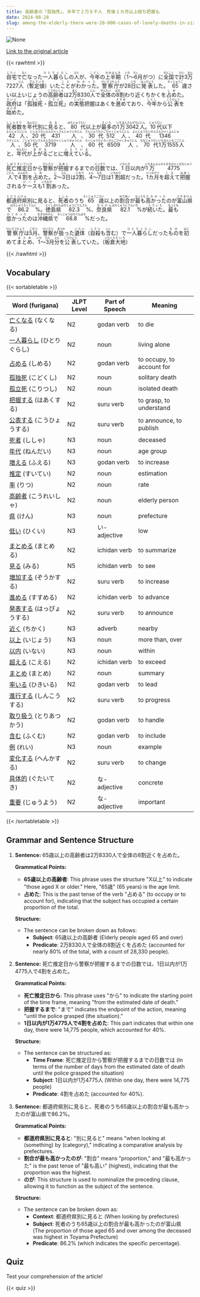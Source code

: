 ```yaml
---
title: 高齢者の「孤独死」、半年で２万８千人　死後１カ月以上経ち把握も
date: 2024-08-28
slug: among-the-elderly-there-were-28-000-cases-of-lonely-deaths-in-six-months-with-some-being-recognized-more-than-a-month-after-their-passing
---
```


![None](https://www.asahicom.jp/imgopt/img/1bf2aa37c2/comm_L/AS20240828002601.jpg "None")

[Link to the original article](https://asahi.com/articles/ASS8X35S6S8XUTIL02CM.html?iref=pc_national_top__n)

{{< rawhtml >}}
<p><ruby>自宅<rt>じたく</rt></ruby>で<ruby>亡<rt>なく</rt></ruby>なった<ruby>一人暮らし<rt>ひとりぐらし</rt></ruby>の<ruby>人<rt>ひと</rt></ruby>が、<ruby>今年<rt>ことし</rt></ruby>の<ruby>上半期<rt>かみはんき</rt></ruby>（<ruby>1<rt>いち</rt></ruby>～<ruby>6<rt>ろく</rt></ruby>月<rt>がつ</rt></ruby>）に<ruby>全国<rt>ぜんこく</rt></ruby>で<ruby>計<rt>けい</rt></ruby>3<ruby>万<rt>まん</rt></ruby>7227<ruby>人<rt>にん</rt></ruby>（<ruby>暫定値<rt>ざんていち</rt></ruby>）いた<ruby>こと<rt>こと</rt></ruby>が<ruby>わかった<rt>わかった</rt></ruby>。<ruby>警察庁<rt>けいさつちょう</rt></ruby>が28<ruby>日<rt>にち</rt></ruby>に<ruby>発表<rt>はっぴょう</rt></ruby>した。<ruby>65<rt>ろくじゅうご</rt></ruby>歳<rt>さい</rt></ruby>以上<rt>いじょう</rt></ruby>の<ruby>高齢者<rt>こうれいしゃ</rt></ruby>は2<ruby>万<rt>まん</rt></ruby>8330<ruby>人<rt>にん</rt></ruby>で<ruby>全体<rt>ぜんたい</rt></ruby>の<ruby>8<rt>はち</rt></ruby>割<rt>わり</rt></ruby>近く<rt>ちかく</rt></ruby>を<ruby>占め<rt>しめ</rt></ruby>た。<ruby>政府<rt>せいふ</rt></ruby>は「<ruby>孤独死<rt>こどくし</rt></ruby>・<ruby>孤立死<rt>こりつし</rt></ruby>」の<ruby>実態<rt>じったい</rt></ruby>把握<rt>はあく</rt></ruby>を<ruby>進め<rt>すすめ</rt></ruby>ており、<ruby>今年<rt>ことし</rt></ruby>から<ruby>公表<rt>こうひょう</rt></ruby>を<ruby>始め<rt>はじめ</rt></ruby>た。</p>

<p><ruby>死者数<rt>ししゃすう</rt></ruby>を<ruby>年代<rt>ねんだい</rt></ruby>別に<ruby>見る<rt>みる</rt></ruby>と、<ruby>80<rt>はちじゅう</rt></ruby><ruby>代<rt>だい</rt></ruby>以上が<ruby>最多<rt>さいた</rt></ruby>の<ruby>1万3042人<rt>いちまんさんぜろににん</rt></ruby>。<ruby>10<rt>じゅう</rt></ruby><ruby>代<rt>だい</rt></ruby>以下<ruby>42人<rt>よんじゅうににん</rt></ruby>、<ruby>20<rt>にじゅう</rt></ruby><ruby>代<rt>だい</rt></ruby><ruby>431人<rt>よんひゃくさんじゅういちにん</rt></ruby>、<ruby>30<rt>さんじゅう</rt></ruby><ruby>代<rt>だい</rt></ruby><ruby>512人<rt>ごひゃくじゅうににん</rt></ruby>、<ruby>40<rt>よんじゅう</rt></ruby><ruby>代<rt>だい</rt></ruby><ruby>1346人<rt>せんさんひゃくよんじゅうろくにん</rt></ruby>、<ruby>50<rt>ごじゅう</rt></ruby><ruby>代<rt>だい</rt></ruby><ruby>3719人<rt>さんせんななひゃくじゅうきゅうにん</rt></ruby>、<ruby>60<rt>ろくじゅう</rt></ruby><ruby>代<rt>だい</rt></ruby><ruby>6509人<rt>ろくせんごひゃくきゅうにん</rt></ruby>、<ruby>70<rt>ななじゅう</rt></ruby><ruby>代<rt>だい</rt></ruby><ruby>1万1555人<rt>いちまんいちごごにん</rt></ruby>と、<ruby>年代<rt>ねんだい</rt></ruby>が<ruby>上がる<rt>あがる</rt></ruby>ごとに<ruby>増えている<rt>ふえている</rt></ruby>。</p>

<p><ruby>死亡<rt>しぼう</rt></ruby><ruby>推定日<rt>すいていび</rt></ruby>から<ruby>警察<rt>けいさつ</rt></ruby>が<ruby>把握<rt>はあく</rt></ruby>するまでの<ruby>日数<rt>にっすう</rt></ruby>では、<ruby>1<rt>いち</rt></ruby><ruby>日<rt>にち</rt></ruby>以内が<ruby>1万<rt>いちまん</rt></ruby><ruby>4775人<rt>よんせんななひゃくななじゅうごにん</rt></ruby>で<ruby>4割<rt>よんわり</rt></ruby>を<ruby>占め<rt>しめ</rt></ruby>た。<ruby>2<rt>に</rt></ruby>～<ruby>3<rt>さん</rt></ruby>日は<ruby>2割<rt>にわり</rt></ruby>、<ruby>4<rt>よん</rt></ruby>～<ruby>7<rt>なな</rt></ruby>日は<ruby>1割<rt>いちわり</rt></ruby>超だった。<ruby>1カ月<rt>いっかげつ</rt></ruby>を<ruby>超え<rt>こえ</rt></ruby>て<ruby>把握<rt>はあく</rt></ruby>される<ruby>ケース<rt>けーす</rt></ruby>も<ruby>1割<rt>いちわり</rt></ruby>あった。</p>

<p><ruby>都道府県<rt>とどうふけん</rt></ruby>別に見ると、<ruby>死者<rt>ししゃ</rt></ruby>のうち<ruby>65<rt>ろくじゅうご</rt></ruby><ruby>歳<rt>さい</rt></ruby>以上の<ruby>割合<rt>わりあい</rt></ruby>が<ruby>最も<rt>もっとも</rt></ruby><ruby>高かった<rt>たかかった</rt></ruby>のが<ruby>富山県<rt>とやまけん</rt></ruby>で<ruby>86.2<rt>はちじゅうろくてんに</rt></ruby>%。<ruby>徳島県<rt>とくしまけん</rt></ruby><ruby>82.3<rt>はちじゅうにてんさん</rt></ruby>%、<ruby>奈良県<rt>ならけん</rt></ruby><ruby>82.1<rt>はちじゅうにてんいち</rt></ruby>%が<ruby>続いた<rt>つづいた</rt></ruby>。<ruby>最も<rt>もっとも</rt></ruby><ruby>低かった<rt>ひくかった</rt></ruby>のは<ruby>沖縄県<rt>おきなわけん</rt></ruby>で<ruby>68.8<rt>ろくじゅうはちてんはち</rt></ruby>%だった。</p>

<p><ruby>警察庁<rt>けいさつちょう</rt></ruby>は<ruby>5月<rt>ごがつ</rt></ruby>、<ruby>警察<rt>けいさつ</rt></ruby>が<ruby>扱<rt>あつか</rt></ruby>った<ruby>遺体<rt>いたい</rt></ruby>（<ruby>自殺<rt>じさつ</rt></ruby>も<ruby>含<rt>ふく</rt></ruby>む）で<ruby>一人暮らし<rt>ひとりぐらし</rt></ruby>だった<ruby>もの<rt>もの</rt></ruby>を<ruby>初<rt>はじ</rt></ruby>めて<ruby>まとめ<rt>まとめ</rt></ruby>、<ruby>1<rt>いち</rt></ruby>～<ruby>3<rt>さん</rt></ruby>月<ruby>分<rt>ぶん</rt></ruby>を<ruby>公表<rt>こうひょう</rt></ruby>していた。（<ruby>板倉<rt>いたくら</rt></ruby><ruby>大地<rt>だいち</rt></ruby>）</p>
{{< /rawhtml >}}

## Vocabulary


{{< sortabletable >}}

| Word (furigana)         | JLPT Level | Part of Speech         | Meaning                      |
|-------------------------|------------|-------------------------|------------------------------|
|[亡くなる](https://jisho.org/search/%E4%BA%A1%E3%81%8F%E3%81%AA%E3%82%8B) (なくなる)| N2         | godan verb              | to die                       |
|[一人暮らし](https://jisho.org/search/%E4%B8%80%E4%BA%BA%E6%9A%AE%E3%82%89%E3%81%97) (ひとりぐらし)| N2         | noun                    | living alone                 |
|[占める](https://jisho.org/search/%E5%8D%A0%E3%82%81%E3%82%8B) (しめる)| N2         | godan verb              | to occupy, to account for    |
|[孤独死](https://jisho.org/search/%E5%AD%A4%E7%8B%AC%E6%AD%BB) (こどくし)| N2         | noun                    | solitary death               |
|[孤立死](https://jisho.org/search/%E5%AD%A4%E7%AB%8B%E6%AD%BB) (こりつし)| N2         | noun                    | isolated death               |
|[把握する](https://jisho.org/search/%E6%8A%8A%E6%8F%A1%E3%81%99%E3%82%8B) (はあくする)| N2         | suru verb               | to grasp, to understand      |
|[公表する](https://jisho.org/search/%E5%85%AC%E8%A1%A8%E3%81%99%E3%82%8B) (こうひょうする)| N2         | suru verb               | to announce, to publish      |
|[死者](https://jisho.org/search/%E6%AD%BB%E8%80%85) (ししゃ)| N3         | noun                    | deceased                     |
|[年代](https://jisho.org/search/%E5%B9%B4%E4%BB%A3) (ねんだい)| N3         | noun                    | age group                    |
|[増える](https://jisho.org/search/%E5%A2%97%E3%81%88%E3%82%8B) (ふえる)| N3         | godan verb              | to increase                  |
|[推定](https://jisho.org/search/%E6%8E%A8%E5%AE%9A) (すいてい)| N2         | noun                    | estimation                   |
|[率](https://jisho.org/search/%E7%8E%87) (りつ)| N2         | noun                    | rate                         |
|[高齢者](https://jisho.org/search/%E9%AB%98%E9%BD%A2%E8%80%85) (こうれいしゃ)| N2         | noun                    | elderly person               |
|[県](https://jisho.org/search/%E7%9C%8C) (けん)| N3         | noun                    | prefecture                   |
|[低い](https://jisho.org/search/%E4%BD%8E%E3%81%84) (ひくい)| N3         | い-adjective            | low                          |
|[まとめる](https://jisho.org/search/%E3%81%BE%E3%81%A8%E3%82%81%E3%82%8B) (まとめる)| N2         | ichidan verb            | to summarize                 |
|[見る](https://jisho.org/search/%E8%A6%8B%E3%82%8B) (みる)| N5         | ichidan verb            | to see                       |
|[増加する](https://jisho.org/search/%E5%A2%97%E5%8A%A0%E3%81%99%E3%82%8B) (ぞうかする)| N2         | suru verb               | to increase                  |
|[進める](https://jisho.org/search/%E9%80%B2%E3%82%81%E3%82%8B) (すすめる)| N2         | ichidan verb            | to advance                   |
|[発表する](https://jisho.org/search/%E7%99%BA%E8%A1%A8%E3%81%99%E3%82%8B) (はっぴょうする)| N2         | suru verb               | to announce                  |
|[近く](https://jisho.org/search/%E8%BF%91%E3%81%8F) (ちかく)| N3         | adverb                  | nearby                       |
|[以上](https://jisho.org/search/%E4%BB%A5%E4%B8%8A) (いじょう)| N3         | noun                    | more than, over             |
|[以内](https://jisho.org/search/%E4%BB%A5%E5%86%85) (いない)| N3         | noun                    | within                       |
|[超える](https://jisho.org/search/%E8%B6%85%E3%81%88%E3%82%8B) (こえる)| N2         | ichidan verb            | to exceed                    |
|[まとめ](https://jisho.org/search/%E3%81%BE%E3%81%A8%E3%82%81) (まとめ)| N2         | noun                    | summary                      |
|[率いる](https://jisho.org/search/%E7%8E%87%E3%81%84%E3%82%8B) (ひきいる)| N2         | godan verb              | to lead                      |
|[進行する](https://jisho.org/search/%E9%80%B2%E8%A1%8C%E3%81%99%E3%82%8B) (しんこうする)| N2         | suru verb               | to progress                  |
|[取り扱う](https://jisho.org/search/%E5%8F%96%E3%82%8A%E6%89%B1%E3%81%86) (とりあつかう)| N2         | godan verb              | to handle                    |
|[含む](https://jisho.org/search/%E5%90%AB%E3%82%80) (ふくむ)| N2         | godan verb              | to include                   |
|[例](https://jisho.org/search/%E4%BE%8B) (れい)| N3         | noun                    | example                      |
|[変化する](https://jisho.org/search/%E5%A4%89%E5%8C%96%E3%81%99%E3%82%8B) (へんかする)| N2         | suru verb               | to change                    |
|[具体的](https://jisho.org/search/%E5%85%B7%E4%BD%93%E7%9A%84) (ぐたいてき)| N2         | な-adjective            | concrete                     |
|[重要](https://jisho.org/search/%E9%87%8D%E8%A6%81) (じゅうよう)| N2         | な-adjective            | important                    |

{{< /sortabletable >}}


## Grammar and Sentence Structure

1. **Sentence:** 65歳以上の高齢者は2万8330人で全体の8割近くを占めた。

   **Grammatical Points:**
   - **65歳以上の高齢者**: This phrase uses the structure "X以上" to indicate "those aged X or older." Here, "65歳" (65 years) is the age limit.
   - **占めた**: This is the past tense of the verb "占める" (to occupy or to account for), indicating that the subject has occupied a certain proportion of the total.

   **Structure:**
   - The sentence can be broken down as follows:
     - **Subject**: 65歳以上の高齢者 (Elderly people aged 65 and over)
     - **Predicate**: 2万8330人で全体の8割近くを占めた (accounted for nearly 80% of the total, with a count of 28,330 people).

2. **Sentence:** 死亡推定日から警察が把握するまでの日数では、1日以内が1万4775人で4割を占めた。

   **Grammatical Points:**
   - **死亡推定日から**: This phrase uses "から" to indicate the starting point of the time frame, meaning "from the estimated date of death."
   - **把握するまで**: "まで" indicates the endpoint of the action, meaning "until the police grasped (the situation)."
   - **1日以内が1万4775人で4割を占めた**: This part indicates that within one day, there were 14,775 people, which accounted for 40%.

   **Structure:**
   - The sentence can be structured as:
     - **Time Frame**: 死亡推定日から警察が把握するまでの日数では (In terms of the number of days from the estimated date of death until the police grasped the situation)
     - **Subject**: 1日以内が1万4775人 (Within one day, there were 14,775 people)
     - **Predicate**: 4割を占めた (accounted for 40%).

3. **Sentence:** 都道府県別に見ると、死者のうち65歳以上の割合が最も高かったのが富山県で86.2%。

   **Grammatical Points:**
   - **都道府県別に見ると**: "別に見ると" means "when looking at (something) by (category)," indicating a comparative analysis by prefectures.
   - **割合が最も高かったのが**: "割合" means "proportion," and "最も高かった" is the past tense of "最も高い" (highest), indicating that the proportion was the highest.
   - **のが**: This structure is used to nominalize the preceding clause, allowing it to function as the subject of the sentence.

   **Structure:**
   - The sentence can be broken down as:
     - **Context**: 都道府県別に見ると (When looking by prefectures)
     - **Subject**: 死者のうち65歳以上の割合が最も高かったのが富山県 (The proportion of those aged 65 and over among the deceased was highest in Toyama Prefecture)
     - **Predicate**: 86.2% (which indicates the specific percentage).

## Quiz

Test your comprehension of the article!

{{< quiz >}}